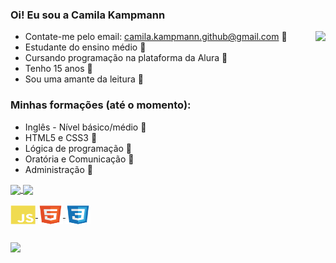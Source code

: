 ### Oi! Eu sou a Camila Kampmann

<div>
    <img align="right" height="280" src="https://s11.favim.com/orig/7/718/7185/71855/purple-tumblr-lavoro-Favim.com-7185599.gif">
</div>

- Contate-me pelo email: camila.kampmann.github@gmail.com 💜
- Estudante do ensino médio 💜
- Cursando programação na plataforma da Alura 💜
- Tenho 15 anos 💜
- Sou uma amante da leitura 💜

### Minhas formações (até o momento): </h2>
- Inglês - Nível básico/médio 💜
- HTML5 e CSS3 💜
- Lógica de programação 💜
- Oratória e Comunicação 💜
- Administração 💜

<div>
  <a href="https://github.com/CamilaKampmann">
  <img height="150em" align="center" src="https://github-readme-stats.vercel.app/api?username=CamilaKampmann&show_icons=true&theme=cobalt&include_all_commits=true&count_private=true"/>
  <img height="150em" align="center" src="https://github-readme-stats.vercel.app/api/top-langs/?username=CamilaKampmann&layout=compact&langs_count=7&theme=cobalt"/>  
</div>
  
<div style="display: inline_block"> <br>
  <img align="center" alt="Camila-Js" height="30" width="40" src="https://raw.githubusercontent.com/devicons/devicon/master/icons/javascript/javascript-plain.svg">
  <img align="center" alt="Camila-HTML" height="30" width="40" src="https://raw.githubusercontent.com/devicons/devicon/master/icons/html5/html5-original.svg">
  <img align="center" alt="Camila-CSS" height="30" width="40" src="https://raw.githubusercontent.com/devicons/devicon/master/icons/css3/css3-original.svg">
</div>
   
##

<div>
  <a href = "mailto:camila.kampmann.github@gmail.com"> <img src="https://img.shields.io/badge/-Gmail-%23333?style=for-the-badge&logo=gmail&logoColor=white" target="_blank"> </a>
</div>
